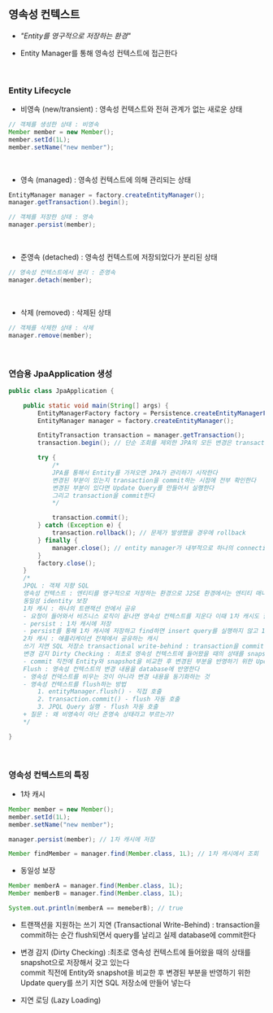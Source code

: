 ## 영속성 컨텍스트

- *"Entity를 영구적으로 저장하는 환경"*

- Entity Manager를 통해 영속성 컨텍스트에 접근한다

<br/>

### Entity Lifecycle

- 비영속 (new/transient) :
영속성 컨텍스트와 전혀 관계가 없는 새로운 상태

``` java
// 객체를 생성한 상태 : 비영속
Member member = new Member();
member.setId(1L);
member.setName("new member");
```

<br/>

- 영속 (managed) :
영속성 컨텍스트에 의해 관리되는 상태

``` java
EntityManager manager = factory.createEntityManager();
manager.getTransaction().begin();

// 객체를 저장한 상태 : 영속
manager.persist(member);
```

<br/>

- 준영속 (detached) :
영속성 컨텍스트에 저장되었다가 분리된 상태

``` java
// 영속성 컨텍스트에서 분리 : 준영속
manager.detach(member);
```

<br/>

- 삭제 (removed) :
삭제된 상태

``` java
// 객체를 삭제한 상태 : 삭제
manager.remove(member);
```

<br/>

### 연습용 JpaApplication 생성

``` java
public class JpaApplication {

	public static void main(String[] args) {
		EntityManagerFactory factory = Persistence.createEntityManagerFactory("hello");
		EntityManager manager = factory.createEntityManager();

		EntityTransaction transaction = manager.getTransaction();
		transaction.begin(); // 단순 조회를 제외한 JPA의 모든 변경은 transaction 안에서 실행

		try {
			/*
			JPA를 통해서 Entity를 가져오면 JPA가 관리하기 시작한다
			변경된 부분이 있는지 transaction을 commit하는 시점에 전부 확인한다
			변경된 부분이 있다면 Update Query를 만들어서 실행한다
			그리고 transaction을 commit한다
			*/

			transaction.commit();
		} catch (Exception e) {
			transaction.rollback(); // 문제가 발생했을 경우에 rollback
		} finally {
			manager.close(); // entity manager가 내부적으로 하나의 connection을 갖고 동작하기 때문에 반드시 닫아주기
		}
		factory.close();
	}
	/*
	JPQL : 객체 지향 SQL
	영속성 컨텍스트 : 엔티티를 영구적으로 저장하는 환경으로 J2SE 환경에서는 엔티티 매니저 : 영속성 컨텍스트 = 1 : 1
	동일성 identity 보장
	1차 캐시 : 하나의 트랜잭션 안에서 공유
	- 요청이 들어와서 비즈니스 로직이 끝나면 영속성 컨텍스트를 지운다 이때 1차 캐시도 함께 날라간다 따라서 성능에 큰 이점은 없다
	- persist : 1차 캐시에 저장
	- persist를 통해 1차 캐시에 저장하고 find하면 insert query를 실행하지 않고 1차 캐시에서 가져온다
	2차 캐시 : 애플리케이션 전체에서 공유하는 캐시
	쓰기 지연 SQL 저장소 transactional write-behind : transaction을 commit하는 순간 flush되면서 query를 날리고 실제 database에 commit한다
	변경 감지 Dirty Checking : 최초로 영속성 컨텍스트에 들어왔을 때의 상태를 snapshot으로 저장해서 갖고 있는다
	- commit 직전에 Entity와 snapshot을 비교한 후 변경된 부분을 반영하기 위한 Update query를 쓰기 지연 SQL 저장소에 만들어 넣는다
	Flush : 영속성 컨텍스트의 변경 내용을 database에 반영한다
	- 영속성 컨덱스트를 비우는 것이 아니라 변경 내용을 동기화하는 것
	- 영속성 컨텍스트를 flush하는 방법
		1. entityManager.flush() - 직접 호출
		2. transaction.commit() - flush 자동 호출
		3. JPQL Query 실행 - flush 자동 호출
	+ 질문 : 왜 비영속이 아닌 준영속 상태라고 부르는가?
	*/

}
```

<br/>

### 영속성 컨텍스트의 특징

- 1차 캐시

``` java
Member member = new Member();
member.setId(1L);
member.setName("new member");

manager.persist(member); // 1차 캐시에 저장

Member findMember = manager.find(Member.class, 1L); // 1차 캐시에서 조회
```

- 동일성 보장

``` java
Member memberA = manager.find(Member.class, 1L);
Member memberB = manager.find(Member.class, 1L);

System.out.println(memberA == memeberB); // true
```

- 트랜잭션을 지원하는 쓰기 지연 (Transactional Write-Behind) : transaction을 commit하는 순간 flush되면서 query를 날리고 실제 database에 commit한다

- 변경 감지 (Dirty Checking) :최초로 영속성 컨텍스트에 들어왔을 때의 상태를 snapshot으로 저장해서 갖고 있는다  
commit 직전에 Entity와 snapshot을 비교한 후 변경된 부분을 반영하기 위한 Update query를 쓰기 지연 SQL 저장소에 만들어 넣는다

- 지연 로딩 (Lazy Loading)
